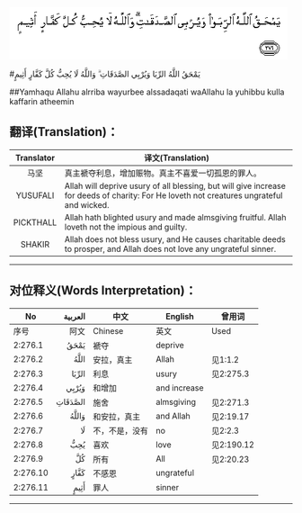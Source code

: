 ![002:276](images/002_276.gif)

#يَمْحَقُ اللَّهُ الرِّبَا وَيُرْبِي الصَّدَقَاتِ ۗ وَاللَّهُ لَا يُحِبُّ كُلَّ كَفَّارٍ أَثِيمٍ 

##Yamhaqu Allahu alrriba wayurbee alssadaqati waAllahu la yuhibbu kulla kaffarin atheemin 

## 翻译(Translation)：

| Translator | 译文(Translation)                                            |
| :--------: | ------------------------------------------------------------ |
|    马坚    | 真主褫夺利息，增加赈物。真主不喜爱一切孤恩的罪人。           |
|  YUSUFALI  | Allah will deprive usury of all blessing, but will give increase for deeds of charity: For He loveth not creatures ungrateful and wicked. |
| PICKTHALL  | Allah hath blighted usury and made almsgiving fruitful. Allah loveth not the impious and guilty. |
|   SHAKIR   | Allah does not bless usury, and He causes charitable deeds to prosper, and Allah does not love any ungrateful sinner. |

---

## 对位释义(Words Interpretation)：

| No   | العربية | 中文    | English | 曾用词 |
| ---- | ------: | ------- | ------- | ------ |
| 序号 |    阿文 | Chinese | 英文    | Used   |
| 2:276.1  | يَمْحَقُ    | 褫夺           | deprive      |            |
| 2:276.2  | اللَّهُ    | 安拉，真主     | Allah        | 见1:1.2    |
| 2:276.3  | الرِّبَا   | 利息           | usury        | 见2:275.3  |
| 2:276.4  | وَيُرْبِي   | 和增加         | and increase |            |
| 2:276.5  | الصَّدَقَاتِ | 施舍           | almsgiving   | 见2:271.3  |
| 2:276.6  | وَاللَّهُ   | 和安拉，真主   | and Allah    | 见2:19.17  |
| 2:276.7  | لَا      | 不，不是，没有 | no           | 见2:2.3    |
| 2:276.8  | يُحِبُّ     | 喜欢           | love         | 见2:190.12 |
| 2:276.9  | كُلَّ      | 所有           | All          | 见2:20.23  |
| 2:276.10 | كَفَّارٍ    | 不感恩         | ungrateful   |            |
| 2:276.11 | أَثِيمٍ    | 罪人           | sinner       |            |

---
